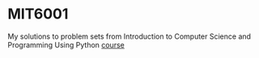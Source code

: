 # MIT6001
My solutions to problem sets from Introduction to Computer Science and Programming Using Python [course](https://learning.edx.org/course/course-v1:MITx+6.00.1x+1T2024/home)
